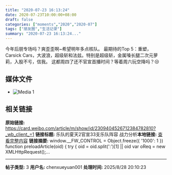 ```yaml
---
title: "2020-07-23 16:13:24"
date: 2020-07-23T10:00:00+08:00
draft: false
categories: ["moments","2020","2020-07"]
tags: ["朋友圈","生活记录"]
summary: "2020-07-23 16:13:24..."
---
```


今年后朋专场吗？爽歪歪啊~希望明年多点核队。
最期待的Top 5：重塑，Carsick Cars，大波浪，超级斩和法兹。特别是超级斩，金属嗓长腿二次元萝莉，入股不亏，信我。
这都周四了还不官宣首播时间？等着周六玩空降吗？😒

## 媒体文件

- ![Media 1](/Moments/photos/2020-07-23/202007231613240.jpg)

## 相关链接

**原始链接:** https://card.weibo.com/article/m/show/id/2309404526712384782810?_wb_client_=1
**链接标题:** 乐队的夏天2官宣33支乐队阵容 战力分析​
**本地链接:** [查看完整内容](/link_content/2020/07/2020-07-23/link_content/)
**链接摘要:** window.__FW_CONTROL = Object.freeze({
        '1000': 1 
    })
    function preloadArticle(oid) {
        try {
            oid = oid.split(':')[1] || oid
            var oReq = new XMLHttpRequest();...

---

**帖子类型:** 3
**用户名:** chenxueyuan001
**处理时间:** 2025/8/28 20:10:23